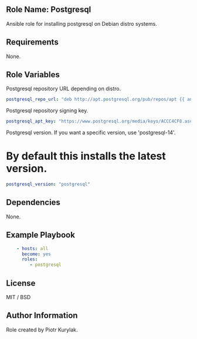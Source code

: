 ## Role Name: Postgresql

Ansible role for installing postgresql on Debian distro systems.

## Requirements

None.

## Role Variables

Postgresql repository URL depending on distro. 
````yaml
postgresql_repo_url: "deb http://apt.postgresql.org/pub/repos/apt {{ ansible_distribution_release }}-pgdg main"
````

Postgresql repository signing key.
````yaml
postgresql_apt_key: "https://www.postgresql.org/media/keys/ACCC4CF8.asc"

````

Postgresql version. If you want a specific version, use 'postgresql-14'.
# By default this installs the latest version.
````yaml
postgresql_version: "postgresql"
````


## Dependencies

None.

## Example Playbook

````yaml
    - hosts: all
      become: yes
      roles:
         - postgresql
````

## License

MIT / BSD

## Author Information

Role created by Piotr Kurylak.